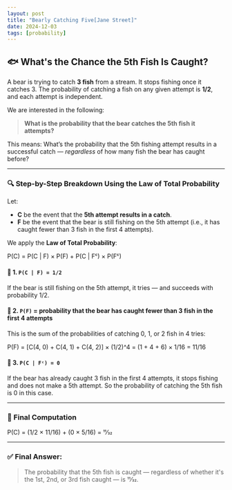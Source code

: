 ```yaml
---
layout: post
title: "Bearly Catching Five[Jane Street]"
date: 2024-12-03
tags: [probability]
---
```


## 🐟 What's the Chance the 5th Fish Is Caught?

A bear is trying to catch **3 fish** from a stream. It stops fishing once it catches 3. The probability of catching a fish on any given attempt is **1/2**, and each attempt is independent.

We are interested in the following:

> **What is the probability that the bear catches the 5th fish it attempts?**

This means: What’s the probability that the 5th fishing attempt results in a successful catch — *regardless* of how many fish the bear has caught before?

---

### 🔍 Step-by-Step Breakdown Using the Law of Total Probability

Let:

- **C** be the event that the **5th attempt results in a catch**.
- **F** be the event that the bear is still fishing on the 5th attempt (i.e., it has caught fewer than 3 fish in the first 4 attempts).

We apply the **Law of Total Probability**:

P(C) = P(C | F) × P(F) + P(C | Fᶜ) × P(Fᶜ)


#### 🔹 1. `P(C | F) = 1/2`

If the bear is still fishing on the 5th attempt, it tries — and succeeds with probability 1/2.

#### 🔹 2. `P(F)` = probability that the bear has caught **fewer than 3** fish in the first 4 attempts

This is the sum of the probabilities of catching 0, 1, or 2 fish in 4 tries:

P(F) = [C(4, 0) + C(4, 1) + C(4, 2)] × (1/2)^4
= (1 + 4 + 6) × 1/16
= 11/16


#### 🔹 3. `P(C | Fᶜ) = 0`

If the bear has already caught 3 fish in the first 4 attempts, it stops fishing and does not make a 5th attempt. So the probability of catching the 5th fish is 0 in this case.

---

### 🧮 Final Computation

P(C) = (1/2 × 11/16) + (0 × 5/16) = 11⁄32


---

### ✅ Final Answer:

> The probability that the 5th fish is caught — regardless of whether it's the 1st, 2nd, or 3rd fish caught — is **11⁄32**.
